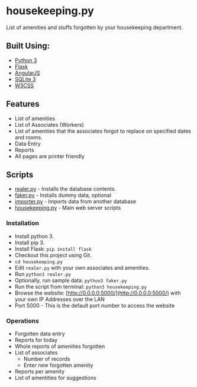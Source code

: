 # housekeeping.py
List of amenities and stuffs forgotten by your housekeeping department.

## Built Using:
 * [Python 3](https://www.python.org/downloads/)
 * [Flask](https://palletsprojects.com/p/flask/)
 * [AngularJS](https://angularjs.org/)
 * [SQLite 3](https://www.sqlite.org/)
 * [W3CSS](https://www.w3schools.com/w3css/)

## Features
 * List of amenities
 * List of Associates (Workers)
 * List of amenities that the associates forgot to replace on specified dates and rooms.
 * Data Entry
 * Reports
 * All pages are printer friendly

## Scripts
 * [realer.py](realer.py) - Installs the database contents.
 * [faker.py](faker.py) - Installs dummy data, optional
 * [importer.py](importer.py) - Imports data from another database
 * [housekeeping.py](housekeeping.py) - Main web server scripts

### Installation
 * Install python 3.
 * Install pip 3.
 * Install Flask: `pip install flask`
 * Checkout this project using Git.
 * `cd housekeeping.py`
 * Edit `realer.py` with your own associates and amenities.
 * Run `python3 realer.py`
 * Optionally, run sample data: `python3 faker.py`
 * Run the script from terminal: `python3 housekeeping.py`
 * Browse the website: [http://0.0.0.0:5000/](http://0.0.0.0:5000/) with your own IP Addresses over the LAN
 * Port 5000 - This is the default port number to access the website

### Operations
 * Forgotten data entry
 * Reports for today
 * Whole reports of amenities forgotten
 * List of associates
   - Number of records
   - Enter new forgotten amenity
 * Reports per amenity
 * List of amentities for suggestions
